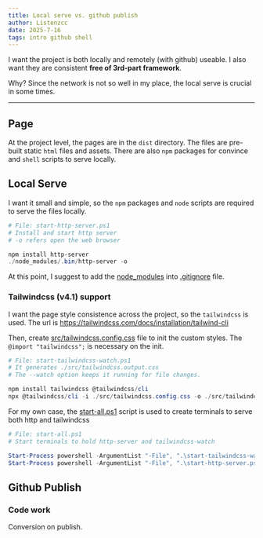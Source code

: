 ```yaml
---
title: Local serve vs. github publish
author: Listenzcc
date: 2025-7-16
tags: intro github shell
---
```


I want the project is both locally and remotely (with github) useable.
I also want they are consistent **free of 3rd-part framework**.

Why? Since the network is not so well in my place, the local serve is crucial in some times.

---

## Page

At the project level, the pages are in the `dist` directory.
The files are pre-built static `html` files and assets.
There are also `npm` packages for convince and `shell` scripts to serve locally.

## Local Serve

I want it small and simple,
so the `npm` packages and `node` scripts are required to serve the files locally.

```powershell
# File: start-http-server.ps1
# Install and start http server
# -o refers open the web browser

npm install http-server
./node_modules/.bin/http-server -o
```

At this point, I suggest to add the [node_modules]() into [.gitignore]() file.

### Tailwindcss (v4.1) support

I want the page style consistence across the project,
so the `tailwindcss` is used.
The url is <https://tailwindcss.com/docs/installation/tailwind-cli>

Then, create [src/tailwindcss.config.css]() file to init the custom styles.
The `@import "tailwindcss";` is necessary on the init.

```powershell
# File: start-tailwindcss-watch.ps1
# It generates ./src/tailwindcss.output.css
# The --watch option keeps it running for file changes.

npm install tailwindcss @tailwindcss/cli
npx @tailwindcss/cli -i ./src/tailwindcss.config.css -o ./src/tailwindcss.output.css --watch
```

For my own case, the [start-all.ps1]() script is used to create terminals to serve both http and tailwindcss

```powershell
# File: start-all.ps1
# Start terminals to hold http-server and tailwindcss-watch

Start-Process powershell -ArgumentList "-File", ".\start-tailwindcss-watch.ps1"
Start-Process powershell -ArgumentList "-File", ".\start-http-server.ps1"
```

## Github Publish

### Code work

Conversion on publish.
